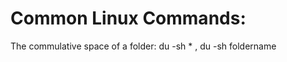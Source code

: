 Common Linux Commands:
======================

The commulative space of a folder:
du -sh * , du -sh foldername


